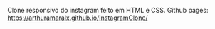 Clone responsivo do instagram feito em HTML e CSS. Github pages: https://arthuramaralx.github.io/InstagramClone/

